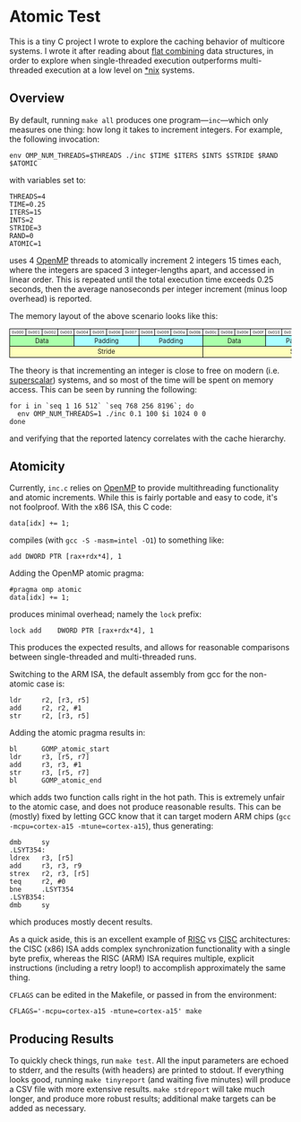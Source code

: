 Atomic Test
===========

This is a tiny C project I wrote to explore the caching behavior of multicore
systems. I wrote it after reading about [flat combining](
http://www.cs.bgu.ac.il/~hendlerd/papers/flat-combining.pdf ) data structures,
in order to explore when single-threaded execution outperforms multi-threaded
execution at a low level on [\*nix]( http://en.wikipedia.org/wiki/Unix-like )
systems.


Overview
--------

By default, running `make all` produces one program—`inc`—which only
measures one thing: how long it takes to increment integers. For example, the
following invocation:

    env OMP_NUM_THREADS=$THREADS ./inc $TIME $ITERS $INTS $STRIDE $RAND $ATOMIC

with variables set to:

    THREADS=4
    TIME=0.25
    ITERS=15
    INTS=2
    STRIDE=3
    RAND=0
    ATOMIC=1

uses 4 [OpenMP]( http://openmp.org ) threads to atomically increment 2 integers
15 times each, where the integers are spaced 3 integer-lengths apart, and
accessed in linear order. This is repeated until the total execution time
exceeds 0.25 seconds, then the average nanoseconds per integer increment (minus
loop overhead) is reported.

The memory layout of the above scenario looks like this:

<!---
Markdown doesn't have good colspan support; resulting table should be:
|0x000|0x001|0x002|0x003|0x004|0x005|0x006|0x007|0x008|0x009|0x00a|0x00b|0x00c|0x00d|0x00e|0x00f|0x010|0x011|0x012|0x013|0x014|0x015|0x016|0x017|
| Data                  | Padding               | Padding               | Data                  | Padding               | Padding               |
|         Stride                                                        |        Stride                                                         |
-->
<table style="font-size: 80%; text-align: center;">
<tr style="font-size: 60%; min-width: 5em;">
<td style="border: 1px solid #000;">0x000</td>
<td style="border: 1px solid #000;">0x001</td>
<td style="border: 1px solid #000;">0x002</td>
<td style="border: 1px solid #000;">0x003</td>
<td style="border: 1px solid #000;">0x004</td>
<td style="border: 1px solid #000;">0x005</td>
<td style="border: 1px solid #000;">0x006</td>
<td style="border: 1px solid #000;">0x007</td>
<td style="border: 1px solid #000;">0x008</td>
<td style="border: 1px solid #000;">0x009</td>
<td style="border: 1px solid #000;">0x00a</td>
<td style="border: 1px solid #000;">0x00b</td>
<td style="border: 1px solid #000;">0x00c</td>
<td style="border: 1px solid #000;">0x00d</td>
<td style="border: 1px solid #000;">0x00e</td>
<td style="border: 1px solid #000;">0x00f</td>
<td style="border: 1px solid #000;">0x010</td>
<td style="border: 1px solid #000;">0x011</td>
<td style="border: 1px solid #000;">0x012</td>
<td style="border: 1px solid #000;">0x013</td>
<td style="border: 1px solid #000;">0x014</td>
<td style="border: 1px solid #000;">0x015</td>
<td style="border: 1px solid #000;">0x016</td>
<td style="border: 1px solid #000;">0x017</td>
</tr>
<tr style="background-color: #aff;">
<td style="border: 1px solid #000; background-color: #afa;" colspan=4>Data</td>
<td style="border: 1px solid #000;" colspan=4>Padding</td>
<td style="border: 1px solid #000;" colspan=4>Padding</td>
<td style="border: 1px solid #000; background-color: #afa;" colspan=4>Data</td>
<td style="border: 1px solid #000;" colspan=4>Padding</td>
<td style="border: 1px solid #000;" colspan=4>Padding</td>
</tr>
<tr style="background-color: #ffb;">
<td style="border: 1px solid #000;" colspan=12>Stride</td>
<td style="border: 1px solid #000;" colspan=12>Stride</td>
</tr>
</table>

The theory is that incrementing an integer is close to free on modern (i.e.
[superscalar]( http://en.wikipedia.org/wiki/Superscalar )) systems, and so most
of the time will be spent on memory access.  This can be seen by running the
following:

    for i in `seq 1 16 512` `seq 768 256 8196`; do
      env OMP_NUM_THREADS=1 ./inc 0.1 100 $i 1024 0 0
    done

and verifying that the reported latency correlates with the cache hierarchy.


Atomicity
---------

Currently, `inc.c` relies on [OpenMP]( http://openmp.org ) to provide
multithreading functionality and atomic increments. While this is fairly
portable and easy to code, it's not foolproof. With the x86 ISA, this C code:

    data[idx] += 1;

compiles (with `gcc -S -masm=intel -O1`) to something like:

    add	DWORD PTR [rax+rdx*4], 1

Adding the OpenMP atomic pragma:

    #pragma omp atomic
    data[idx] += 1;

produces minimal overhead; namely the `lock` prefix:

    lock add	DWORD PTR [rax+rdx*4], 1

This produces the expected results, and allows for reasonable comparisons
between single-threaded and multi-threaded runs.

Switching to the ARM ISA, the default assembly from gcc for the non-atomic case
is:

    ldr     r2, [r3, r5]
    add     r2, r2, #1
    str     r2, [r3, r5]

Adding the atomic pragma results in:

    bl      GOMP_atomic_start
    ldr     r3, [r5, r7]
    add     r3, r3, #1
    str     r3, [r5, r7]
    bl      GOMP_atomic_end

which adds two function calls right in the hot path. This is extremely unfair
to the atomic case, and does not produce reasonable results. This can be
(mostly) fixed by letting GCC know that it can target modern ARM chips
(`gcc -mcpu=cortex-a15 -mtune=cortex-a15`), thus generating:

    dmb     sy
    .LSYT354:
    ldrex   r3, [r5]
    add     r3, r3, r9
    strex   r2, r3, [r5]
    teq     r2, #0
    bne     .LSYT354
    .LSYB354:
    dmb     sy

which produces mostly decent results.

As a quick aside, this is an excellent example of [RISC](
http://en.wikipedia.org/wiki/Reduced_instruction_set_computing ) vs [CISC](
http://en.wikipedia.org/wiki/Complex_instruction_set_computer ) architectures:
the CISC (x86) ISA adds complex synchronization functionality with a single
byte prefix, whereas the RISC (ARM) ISA requires multiple, explicit
instructions (including a retry loop!) to accomplish approximately the same
thing.

`CFLAGS` can be edited in the Makefile, or passed in from the environment:

    CFLAGS='-mcpu=cortex-a15 -mtune=cortex-a15' make


Producing Results
-----------------

To quickly check things, run `make test`. All the input parameters are echoed
to stderr, and the results (with headers) are printed to stdout. If everything
looks good, running `make tinyreport` (and waiting five minutes) will produce a
CSV file with more extensive results. `make stdreport` will take much longer,
and produce more robust results; additional make targets can be added as
necessary.

